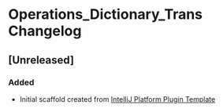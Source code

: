 <!-- Keep a Changelog guide -> https://keepachangelog.com -->

# Operations_Dictionary_Trans Changelog

## [Unreleased]
### Added
- Initial scaffold created from [IntelliJ Platform Plugin Template](https://github.com/JetBrains/intellij-platform-plugin-template)
